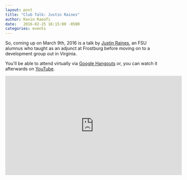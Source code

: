 ```yaml
---
layout: post
title: "Club Talk: Justin Raines"
author: Kevin Raoofi
date:   2016-02-25 16:15:00 -0500
categories: events
---
```


So, coming up on March 9th, 2016 is a talk by [Justin Raines][justin], an FSU
alumnus who taught as an adjunct at Frostburg before moving on to a development
group out in Virginia.

You'll be able to attend virtually via [Google Hangouts][hangouts] or, you can watch it afterwards on [YouTube][youtube].

<iframe width="560" height="315" src="https://www.youtube.com/embed/2DFsRtNctpk" frameborder="0" allowfullscreen></iframe>

[justin]: https://github.com/dvito
[hangouts]: https://plus.google.com/events/cqsrn85394iarhfm044mnf419eo
[youtube]: https://www.youtube.com/watch?v=2DFsRtNctpk
